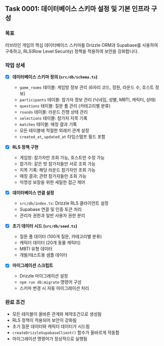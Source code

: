 ## Task 0001: 데이터베이스 스키마 설정 및 기본 인프라 구성

### 목표

러브라인 게임의 핵심 데이터베이스 스키마를 Drizzle ORM과 Supabase를 사용하여 구축하고, RLS(Row Level Security) 정책을 적용하여 보안을 강화합니다.

### 작업 상세

- [x] **데이터베이스 스키마 정의 (`src/db/schema.ts`)**

  - `game_rooms` 테이블: 게임방 정보 관리 (6자리 코드, 정원, 라운드 수, 호스트 정보)
  - `participants` 테이블: 참가자 정보 관리 (닉네임, 성별, MBTI, 캐릭터, 상태)
  - `questions` 테이블: 질문 풀 관리 (카테고리별 분류)
  - `rounds` 테이블: 라운드 진행 상태 관리
  - `selections` 테이블: 참가자 지목 기록
  - `matches` 테이블: 매칭 결과 기록
  - 모든 테이블에 적절한 외래키 관계 설정
  - `created_at`, `updated_at` 타임스탬프 필드 포함

- [x] **RLS 정책 구현**

  - 게임방: 참가자만 조회 가능, 호스트만 수정 가능
  - 참가자: 같은 방 참가자들만 서로 조회 가능
  - 지목 기록: 해당 라운드 참가자만 조회 가능
  - 매칭 결과: 관련 참가자들만 조회 가능
  - 익명성 보장을 위한 세밀한 접근 제어

- [x] **데이터베이스 연결 설정**

  - `src/db/index.ts`: Drizzle RLS 클라이언트 설정
  - Supabase 연결 및 인증 토큰 처리
  - 관리자 권한과 일반 사용자 권한 분리

- [x] **초기 데이터 시드 (`src/db/seed.ts`)**

  - 질문 풀 데이터 (100개 질문, 카테고리별 분류)
  - 캐릭터 데이터 (20개 동물 캐릭터)
  - MBTI 유형 데이터
  - 개발/테스트용 샘플 데이터

- [x] **마이그레이션 스크립트**
  - Drizzle 마이그레이션 설정
  - `npm run db:migrate` 명령어 구성
  - 스키마 변경 시 자동 마이그레이션 처리

### 완료 조건

- 모든 테이블이 올바른 관계와 제약조건으로 생성됨
- RLS 정책이 적용되어 보안이 강화됨
- 초기 질문 데이터와 캐릭터 데이터가 시드됨
- `createDrizzleSupabaseClient()` 함수가 올바르게 작동함
- 마이그레이션 명령어가 정상적으로 실행됨
